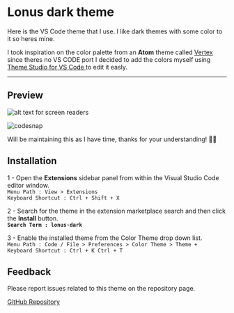 # Lonus dark theme

Here is the VS Code theme that I use. I like dark themes with some color to it so heres mine.

I took inspiration on the color palette from an **Atom** theme called [Vertex](https://github.com/xypnox/vertex-ui) since theres no VS CODE port I decided to add the colors myself using [Theme Studio for VS Code ](https://themes.vscode.one/) to edit it easly.

---
## Preview
![alt text for screen readers](https://i.imgur.com/kfu4Cbx.png "Text to show on mouseover")

![codesnap](https://i.imgur.com/z1ARpZy.png)

Will be maintaining this as I have time, thanks for your understanding! 🙏🏽

## Installation

1 - Open the **Extensions** sidebar panel from within the Visual Studio Code editor window.  
`Menu Path : View > Extensions`  
`Keyboard Shortcut : Ctrl + Shift + X`

2 - Search for the theme in the extension marketplace search and then click the **Install** button.  
**`Search Term : lonus-dark`**

3 - Enable the installed theme from the Color Theme drop down list.  
`Menu Path : Code / File > Preferences > Color Theme > Theme +`  
`Keyboard Shortcut : Ctrl + K Ctrl + T`

## Feedback

Please report issues related to this theme on the repository page.

[GitHub Repository](https://github.com/Aerglonus/lonus-dark/issues)